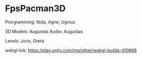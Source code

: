 # FpsPacman3D

 Prorgramming: Nida, Agne, Ugnius
 
 3D Models: Augustas
 Audio: Augustas
 
 Levels: Joris, Greta

 webgl link: https://play.unity.com/mg/other/webgl-builds-410668
 

